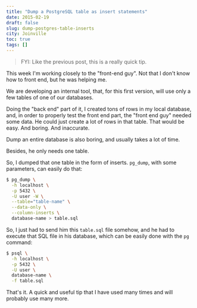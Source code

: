 ```yaml
---
title: "Dump a PostgreSQL table as insert statements"
date: 2015-02-19
draft: false
slug: dump-postgres-table-inserts
city: Joinville
toc: true
tags: []
---
```


> FYI: Like the previous post, this is a really quick tip.

This week I'm working closely to the "front-end guy". Not that I don't know how to front end, but he was helping me.

We are developing an internal tool, that, for this first version, will use only a few tables of one of our databases.

Doing the "back end" part of it, I created tons of rows in my local database, and, in order to properly test the front end part, the "front end guy" needed some data. He could just create a lot of rows in that table. That would be easy. And boring. And inaccurate.

Dump an entire database is also boring, and usually takes a lot of time. 

Besides, he only needs one table.

So, I dumped that one table in the form of inserts. `pg_dump`, with some parameters, can easily do that:

```sh
$ pg_dump \
  -h localhost \
  -p 5432 \
  -U user -W \
  --table="table-name" \
  --data-only \
  --column-inserts \
  database-name > table.sql
```

So, I just had to send him this `table.sql` file somehow, and he had to execute that SQL file in his database, which can be easily done with the `pg` command:

```sh
$ psql \
  -h localhost \
  -p 5432 \
  -U user \
  database-name \
  -f table.sql
```

That's it. A quick and useful tip that I have used many times and will probably use many more.
